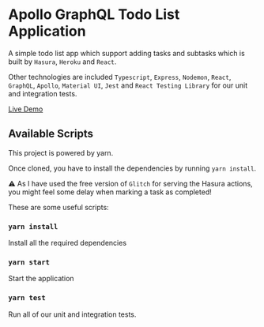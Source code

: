 # Apollo GraphQL Todo List Application

A simple todo list app which support adding tasks and subtasks which is built by `Hasura`, `Heroku` and `React`.

Other technologies are included `Typescript`, `Express`, `Nodemon`, `React`, `GraphQL`, `Apollo`, `Material UI`, `Jest` and `React Testing Library` for our unit and integration tests.

[Live Demo](https://stupefied-shirley-8b049f.netlify.app/)


## Available Scripts

This project is powered by yarn.

Once cloned, you have to install the dependencies by running `yarn install`.

⚠️ As I have used the free version of `Glitch` for serving the Hasura actions, you might feel some delay when marking a task as completed! 

These are some useful scripts:


### `yarn install`

Install all the required dependencies


### `yarn start`

Start the application


### `yarn test`

Run all of our unit and integration tests.

